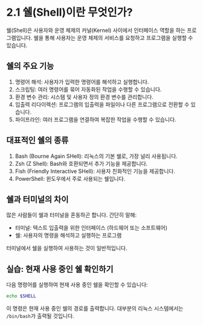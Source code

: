# 2.1 쉘(Shell)이란 무엇인가?

쉘(Shell)은 사용자와 운영 체제의 커널(Kernel) 사이에서 인터페이스 역할을 하는 프로그램입니다. 쉘을 통해 사용자는 운영 체제의 서비스를 요청하고 프로그램을 실행할 수 있습니다.

## 쉘의 주요 기능

1. 명령어 해석: 사용자가 입력한 명령어를 해석하고 실행합니다.
2. 스크립팅: 여러 명령어를 묶어 자동화된 작업을 수행할 수 있습니다.
3. 환경 변수 관리: 시스템 및 사용자 정의 환경 변수를 관리합니다.
4. 입출력 리다이렉션: 프로그램의 입출력을 파일이나 다른 프로그램으로 전환할 수 있습니다.
5. 파이프라인: 여러 프로그램을 연결하여 복잡한 작업을 수행할 수 있습니다.

## 대표적인 쉘의 종류

1. Bash (Bourne Again SHell): 리눅스의 기본 쉘로, 가장 널리 사용됩니다.
2. Zsh (Z Shell): Bash와 호환되면서 추가 기능을 제공합니다.
3. Fish (Friendly Interactive SHell): 사용자 친화적인 기능을 제공합니다.
4. PowerShell: 윈도우에서 주로 사용되는 쉘입니다.

## 쉘과 터미널의 차이

많은 사람들이 쉘과 터미널을 혼동하곤 합니다. 간단히 말해:

- 터미널: 텍스트 입출력을 위한 인터페이스 (하드웨어 또는 소프트웨어)
- 쉘: 사용자의 명령을 해석하고 실행하는 프로그램

터미널에서 쉘을 실행하여 사용하는 것이 일반적입니다.

## 실습: 현재 사용 중인 쉘 확인하기

다음 명령어를 실행하여 현재 사용 중인 쉘을 확인할 수 있습니다:

```bash
echo $SHELL
```

이 명령은 현재 사용 중인 쉘의 경로를 출력합니다. 대부분의 리눅스 시스템에서는 `/bin/bash`가 출력될 것입니다.